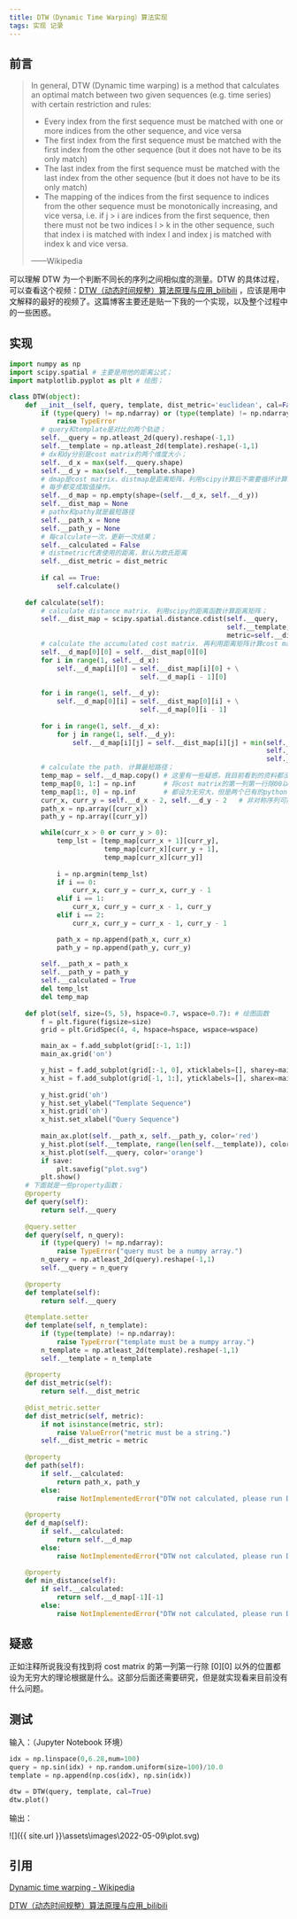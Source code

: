 ```yaml
---
title: DTW（Dynamic Time Warping）算法实现
tags: 实现 记录
---
```


## 前言

> In general, DTW (Dynamic time warping) is a method that calculates an optimal match between two given sequences (e.g. time series) with certain restriction and rules:
>
> - Every index from the first sequence must be matched with one or more indices from the other sequence, and vice versa
> - The first index from the first sequence must be matched with the first index from the other sequence (but it does not have to be its only match)
> - The last index from the first sequence must be matched with the last index from the other sequence (but it does not have to be its only match)
> - The mapping of the indices from the first sequence to indices from the other sequence must be monotonically increasing, and vice versa, i.e. if j > i are indices from the first sequence, then there must not be two indices l > k in the other sequence, such that index i is matched with index l and index j is matched with index k and vice versa.
>
> ——Wikipedia

可以理解 DTW 为一个判断不同长的序列之间相似度的测量。DTW 的具体过程，可以查看这个视频：[DTW（动态时间规整）算法原理与应用_bilibili](https://www.bilibili.com/video/BV12r4y1A7mT?share_source=copy_web) ，应该是用中文解释的最好的视频了。这篇博客主要还是贴一下我的一个实现，以及整个过程中的一些困惑。

## 实现

```python
import numpy as np
import scipy.spatial # 主要是用他的距离公式；
import matplotlib.pyplot as plt # 绘图；

class DTW(object):
    def __init__(self, query, template, dist_metric='euclidean', cal=False): 
        if (type(query) != np.ndarray) or (type(template) != np.ndarray):
            raise TypeError
        # query和template是对比的两个轨迹；
        self.__query = np.atleast_2d(query).reshape(-1,1)
        self.__template = np.atleast_2d(template).reshape(-1,1)
        # dx和dy分别是cost matrix的两个维度大小；
        self.__d_x = max(self.__query.shape)
        self.__d_y = max(self.__template.shape)
        # dmap是cost matrix，distmap是距离矩阵，利用scipy计算后不需要循环计算距离，
        # 每步都变成取值操作。
        self.__d_map = np.empty(shape=(self.__d_x, self.__d_y))
        self.__dist_map = None
        # pathx和pathy就是最短路径
        self.__path_x = None
        self.__path_y = None
        # 每calculate一次，更新一次结果；
        self.__calculated = False
        # distmetric代表使用的距离，默认为欧氏距离
        self.__dist_metric = dist_metric
        
        if cal == True:
            self.calculate()
    
    def calculate(self):
        # calculate distance matrix. 利用scipy的距离函数计算距离矩阵；
        self.__dist_map = scipy.spatial.distance.cdist(self.__query, 
                                                       self.__template, 
                                                       metric=self.__dist_metric)
        # calculate the accumulated cost matrix. 再利用距离矩阵计算cost matrix；
        self.__d_map[0][0] = self.__dist_map[0][0]
        for i in range(1, self.__d_x):
            self.__d_map[i][0] = self.__dist_map[i][0] + \
                                 self.__d_map[i - 1][0]
        
        for i in range(1, self.__d_y):
            self.__d_map[0][i] = self.__dist_map[0][i] + \
                                 self.__d_map[0][i - 1]
            
        for i in range(1, self.__d_x):
            for j in range(1, self.__d_y):
                self.__d_map[i][j] = self.__dist_map[i][j] + min(self.__d_map[i - 1][j],
                                                                 self.__d_map[i][j - 1],
                                                                 self.__d_map[i - 1, j - 1])
        # calculate the path. 计算最短路径；
        temp_map = self.__d_map.copy() # 这里有一些疑惑，我目前看到的资料都没有说明
        temp_map[0, 1:] = np.inf       # 将cost matrix的第一列第一行除00以外的位置
        temp_map[1:, 0] = np.inf       # 都设为无穷大，但是两个已有的python包都是这么做的。而且没有这一步的话
        curr_x, curr_y = self.__d_x - 2, self.__d_y - 2   # 非对称序列可能找不到最短路径。
        path_x = np.array([curr_x])
        path_y = np.array([curr_y])

        while(curr_x > 0 or curr_y > 0):
            temp_lst = [temp_map[curr_x + 1][curr_y],
                        temp_map[curr_x][curr_y + 1],
                        temp_map[curr_x][curr_y]]
            
            i = np.argmin(temp_lst)
            if i == 0:
                curr_x, curr_y = curr_x, curr_y - 1
            elif i == 1:
                curr_x, curr_y = curr_x - 1, curr_y
            elif i == 2:
                curr_x, curr_y = curr_x - 1, curr_y - 1

            path_x = np.append(path_x, curr_x)
            path_y = np.append(path_y, curr_y)
        
        self.__path_x = path_x
        self.__path_y = path_y
        self.__calculated = True
        del temp_lst
        del temp_map
    
    def plot(self, size=(5, 5), hspace=0.7, wspace=0.7): # 绘图函数
        f = plt.figure(figsize=size)
        grid = plt.GridSpec(4, 4, hspace=hspace, wspace=wspace)

        main_ax = f.add_subplot(grid[:-1, 1:])
        main_ax.grid('on')

        y_hist = f.add_subplot(grid[:-1, 0], xticklabels=[], sharey=main_ax)
        x_hist = f.add_subplot(grid[-1, 1:], yticklabels=[], sharex=main_ax)
        
        y_hist.grid('oh')
        y_hist.set_ylabel("Template Sequence")
        x_hist.grid('oh')
        x_hist.set_xlabel("Query Sequence")
        
        main_ax.plot(self.__path_x, self.__path_y, color='red')
        y_hist.plot(self.__template, range(len(self.__template)), color='orange')
        x_hist.plot(self.__query, color='orange')
        if save:
            plt.savefig("plot.svg")
        plt.show()
    # 下面就是一些property函数；
    @property
    def query(self):
        return self.__query
    
    @query.setter
    def query(self, n_query):
        if (type(query) != np.ndarray):
            raise TypeError("query must be a numpy array.")
        n_query = np.atleast_2d(query).reshape(-1,1)
        self.__query = n_query
            
    @property
    def template(self):
        return self.__query
    
    @template.setter
    def template(self, n_template):
        if (type(template) != np.ndarray):
            raise TypeError("template must be a numpy array.")
        n_template = np.atleast_2d(template).reshape(-1,1)
        self.__template = n_template
    
    @property
    def dist_metric(self):
        return self.__dist_metric
    
    @dist_metric.setter
    def dist_metric(self, metric):
        if not isinstance(metric, str):
            raise ValueError("metric must be a string.")
        self.__dist_metric = metric
    
    @property
    def path(self):
        if self.__calculated:
            return path_x, path_y
        else:
            raise NotImplementedError("DTW not calculated, please run DTW.calculate() first.")
            
    @property
    def d_map(self):
        if self.__calculated:
            return self.__d_map
        else:
            raise NotImplementedError("DTW not calculated, please run DTW.calculate() first.")
    
    @property
    def min_distance(self):
        if self.__calculated:
            return self.__d_map[-1][-1]
        else:
            raise NotImplementedError("DTW not calculated, please run DTW.calculate() first.")
```

## 疑惑

正如注释所说我没有找到将 cost matrix 的第一列第一行除 $[0][0]$ 以外的位置都设为无穷大的理论根据是什么。这部分后面还需要研究，但是就实现看来目前没有什么问题。

## 测试

输入：（Jupyter Notebook 环境）

```python
idx = np.linspace(0,6.28,num=100)
query = np.sin(idx) + np.random.uniform(size=100)/10.0
template = np.append(np.cos(idx), np.sin(idx))

dtw = DTW(query, template, cal=True)
dtw.plot()
```

输出：

![]({{ site.url }}\assets\images\2022-05-09\plot.svg)

## 引用

[Dynamic time warping - Wikipedia](https://en.wikipedia.org/wiki/Dynamic_time_warping)

[DTW（动态时间规整）算法原理与应用_bilibili](https://www.bilibili.com/video/BV12r4y1A7mT?share_source=copy_web)